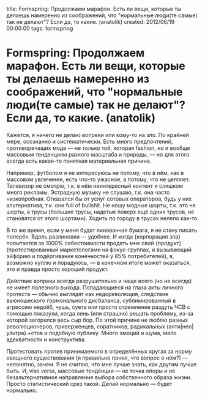 title: Formspring: Продолжаем марафон. Есть ли вещи, которые ты делаешь намеренно из соображений, что "нормальные люди(те самые) так не делают"? Если да, то какие. (anatolik)
created: 2012/06/19 00:00:00
tags: formspring

# Formspring: Продолжаем марафон. Есть ли вещи, которые ты делаешь намеренно из соображений, что "нормальные люди(те самые) так не делают"? Если да, то какие. (anatolik)

Кажется, я ничего не делаю вопреки или кому-то на зло. По крайней мере, осознанно и систематически. Есть много предпочтений, противоречащих моде — не только той, которая fashion, но и вообще массовым тенденциям разного масштаба и природы, — но для этого всегда есть какая-то понятная материальная причина.

Например, футболом я не интересуюсь не потому, что в нём, как в массовом увлечении, есть что-то ужасное, а потому, что не цепляет. Телевизор не смотрю, т.к. в нём неинтересный контент и слишком много рекламы. Эстрадную музыку не слушаю, т.к. она часто низкопробная. Отказался бы от услуг сотовых операторов, будь у них альтернатива, т.к. они full of bullshit. Не ношу модные шорты, т.к. это не шорты, а трусы (большие трусы, надетые поверх ещё одних трусов, не становятся от этого шортами). Ходить по городу в трусах нелепо как-то.

В то же время, если у меня будет линованная бумага, я не стану писать поперёк. Вдоль разлиновки — удобнее. И когда {корпорация зла} попытается за 1000% себестоимости продать мне свой {продукт} (протестированный маркетологами на фокус-группах, и вызывающий эйфорию и подёргивание конечностей у 85% потребителей), я, возможно куплю и порадуюсь, — в конечном итоге может оказаться, это и правда просто хороший продукт.

Действие вопреки всегда разрушительно и чаще всего (но не всегда) не имеет полезного выхода. Попадающиеся на глаза акты личного протеста — обычно выглядят как недореволюция, следствие вьюношеского гормонального дисбаланса, сублимированный в агрессию недоёб, чушь, суета или просто стремление раздуть ЧСВ с помощью показухи, когда лень (или страшно) решать проблему, из-за которой загорелся весь сыр бор. По этой причине не люблю разных революционеров, приверженцев, соратников, радикальных (анти|нео|ультра).+стов и подобную публику. Много эмоций и шума, мало адекватности и конструктива.

Протестовать против принимаемого в определённых кругах за норму овощного существования (я правильно понял, что вопрос о нём?) — непонятно, зачем. Я не считаю, что мне лучше знать, как другим лучше быть. И, vise versa, массовые тенденции — не точка опоры и не безальтернативное направление выбора собственного образа жизни. Просто статистический срез такой. Делай нормально — будет нормально.